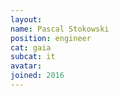 ```yaml
---
layout:
name: Pascal Stokowski
position: engineer
cat: gaia
subcat: it
avatar:
joined: 2016
---
```


